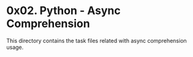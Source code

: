 # 0x02. Python - Async Comprehension
This directory contains the task files related with async comprehension usage.
